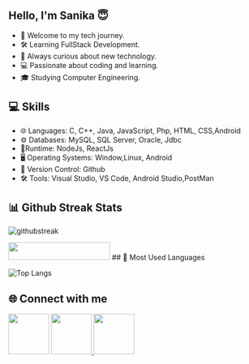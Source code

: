 ## Hello, I'm Sanika 😇
- 👋 Welcome to my tech journey.
- 🛠 Learning FullStack Development.
- 🌱 Always curious about new technology.
- 💻 Passionate about coding and learning.
- 🎓 Studying Computer Engineering.

## 💻 Skills
- 🌐 Languages: C, C++, Java, JavaScript, Php, HTML, CSS,Android
- ⚙ Databases: MySQL, SQL Server, Oracle, Jdbc
- 🔗Runtime: NodeJs, ReactJs
- 🖥 Operating Systems: Window,Linux, Android
- 📜 Version Control: Github
- 🛠 Tools: Visual Studio, VS Code, Android Studio,PostMan

## 📊 Github Streak Stats 

![githubstreak](https://streak-stats.demolab.com?user=sanika-bhor&theme=highcontrast&border_radius=5.4)

  <img src="https://visitcount.itsvg.in/api?id=sanika-bhor&label=Profile%20Views&color=11&icon=5&pretty=true" width="200" height="35" />
## 👀 Most Used Languages 

![Top Langs](https://github-readme-stats.vercel.app/api/top-langs/?username=sanika-bhor&layout=compact)

## 🌐 Connect with me 
<a href="https://www.linkedin.com/in/sanikabhor"><img src="https://upload.wikimedia.org/wikipedia/commons/thumb/8/81/LinkedIn_icon.svg/2048px-LinkedIn_icon.svg.png" width="80" height="80" ></a>  <a href="https://github.com/sanika-bhor"><img src="https://play-lh.googleusercontent.com/PCpXdqvUWfCW1mXhH1Y_98yBpgsWxuTSTofy3NGMo9yBTATDyzVkqU580bfSln50bFU=w240-h480-rw" width="80" height="80" >
<a href="https://leetcode.com/u/bhorsanika0239/"><img src="https://encrypted-tbn0.gstatic.com/images?q=tbn:ANd9GcQfPAiDdsvK7TSLeU9QFNSYG_q4T9hTlMk4PVHuIzHTKay0Lf13uyWqPovdJW7jQvS3-LA&usqp=CAU" width="80" height="80"></a>

